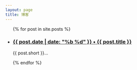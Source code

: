 ```yaml
---
layout: page
title: 博客
---
```


<ul class="documents">
  {% for post in site.posts %}
    <li class="documents__item">
      <div class="document">
        <h3>
          <a href="{{ post.url }}" target="_blank">
            <time class="pure-english">{{ post.date | date: "%b %d" }} &bull;</time> {{ post.title }}
          </a>
        </h3>
        <p>{{ post.short }}...</p>
      </div>
    </li>
  {% endfor %}
</ul>
